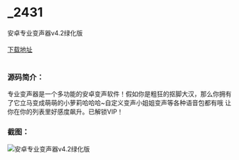 # _2431
安卓专业变声器v4.2绿化版
<br/></br>
[下载地址](https://www.uuid2.com/2431.html "下载地址")
<br/></br>
<h3>源码简介：</h3>
<p>专业变声器是一个多功能的安卓变声软件！假如你是粗狂的抠脚大汉，那么你拥有了它立马变成萌萌的小萝莉哈哈哈~自定义变声小姐姐变声等各种语音包都有哦 让你在你的列表里好感度飙升。已解锁VIP！<p>
<h3>截图：</h3>
<img src="https://www.uuid2.com/wp-content/uploads/img/202107/20ce037738.jpg" alt="安卓专业变声器v4.2绿化版">
